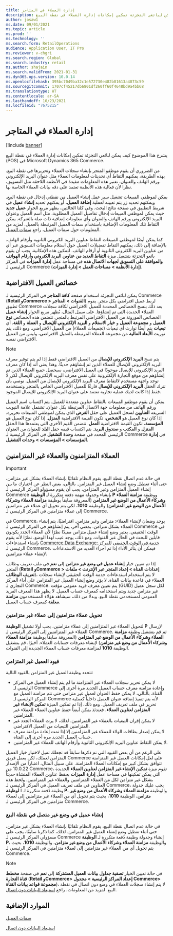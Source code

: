 ```yaml
---
title: إدارة العملاء في المتاجر
description: يشرح هذا الموضوع كيف يمكن لبائعي التجزئة تمكين إمكانات إدارة العملاء في نقطة البيع (POS) في Microsoft Dynamics 365 Commerce.
author: josaw1
ms.date: 09/01/2021
ms.topic: article
ms.prod: ''
ms.technology: ''
ms.search.form: RetailOperations
audience: Application User, IT Pro
ms.reviewer: v-chgri
ms.search.region: Global
ms.search.industry: retail
ms.author: shajain
ms.search.validFrom: 2021-01-31
ms.dyn365.ops.version: 10.0.14
ms.openlocfilehash: 395bc7049ba32c1e572730e482b81613a4873c59
ms.sourcegitcommit: 1707cf45217db6801df260ff60f4648bd9a4bb68
ms.translationtype: HT
ms.contentlocale: ar-SA
ms.lasthandoff: 10/23/2021
ms.locfileid: "7675215"
---
```

# <a name="customer-management-in-stores"></a>إدارة العملاء في المتاجر

[!include [banner](includes/banner.md)]

يشرح هذا الموضوع كيف يمكن لبائعي التجزئة تمكين إمكانات إدارة العملاء في نقطة البيع (POS) في Microsoft Dynamics 365 Commerce.

من الضروري أن يقوم موظفو المتجر بإنشاء سجلات العملاء وتحريرها في نقطة البيع. بهذه الطريقة، يمكنهم التقاط أي تحديثات لمعلومات العملاء مثل عنوان البريد الإلكتروني ورقم الهاتف والعنوان. تعتبر هذه المعلومات مفيدة في الأنظمه اللاحقة مثل التسويق، نظرا لأن فعالية هذه الأنظمة تعتمد على دقه بيانات العملاء الخاصة بها.

يمكن لموظفي المبيعات تشغيل سير عمل إنشاء العميل من نقطتي إدخال في نقطة البيع. ويمكنهم تحديد زر يتم تعيينه لعملية **إضافة العميل**، أو يمكنهم تحديد **إنشاء عميل** في شريط التطبيق في صفحة نتائج البحث. وفي كلتا الحالتين، يظهر مربع الحوار **عميل جديد** حيث يمكن لموظفي المبيعات إدخال تفاصيل العميل المطلوبة، مثل اسم العميل وعنوان البريد الإلكتروني ورقم الهاتف والعنوان وأي معلومات إضافية ذات صلة بالشركة. يمكن التقاط تلك المعلومات الإضافية باستخدام سمات العميل المرتبطة بالعميل. لمزيد من المعلومات حول سمات العميل، راجع [سمات العميل](dev-itpro/customer-attributes.md).

كما يمكن أيضًا لموظفي المبيعات التقاط عناوين البريد الكتروني الثانوية وأرقام الهاتف. بالإضافة إلى ذلك، يمكنهم التقاط تفضيلات العميل حول استلام معلومات التسويق عبر أي من عناوين البريد الكتروني الثانوية أو أرقام الهاتف. لتمكين هذه الإمكانية، يجب أن يقوم بائعو التجزئة بتشغيل ميزة **التقاط العديد من عناوين البريد الكتروني وأرقام الهواتف والموافقة على التسويق لجهات الاتصال هذه** في مساحة عمل **إدارة الميزات** في المركز الرئيسي لـ Commerce (**إدارة الأنظمة \> مساحات العمل \> إدارة الميزات**).

## <a name="default-customer-properties"></a>خصائص العميل الافتراضية

يمكن لبائعي التجزئة استخدام صفحة **كافة المتاجر** في المركز الرئيسية لـ Commerce (**Retail وCommerce \> القنوات \> المتاجر**) لربط عميل افتراضي بكل متجر. يقوم تطبيق Commerce بعد ذلك بنسخ الخصائص المحددة للعميل الافتراضي لكافة سجلات العملاء الجديدة التي تم إنشاؤها. على سبيل المثال، يُظهر مربع الحوار **إنشاء عميل** الخصائص الموروثة من العميل الافتراضي المرتبط بالمتجر. تتضمن هذه الخصائص **نوع العميل** و **مجموعة العميل** و **خيار الاستلام** و **البريد الإلكتروني للإيصال** و **العملة** و **اللغة**. أي **تبعيات** يتم أيضًا توارث أي تبعيات (تجميعات العملاء) من العميل الافتراضي. ومع ذلك، يتم توريث **الأبعاد المالية** من مجموعة العملاء المرتبطة بالعميل الافتراضي، وليس من العميل الافتراضي نفسه.

> [!NOTE]
> يتم نسخ **البريد الإلكتروني للإيصال** من العميل الافتراضي فقط إذا لم يتم توفير معرف البريد الإلكتروني للإيصال للعملاء الذين تم إنشاؤهم حديثًا. وهذا يعني أنه إذا كان معرف البريد الإلكتروني للإيصال موجودًا في العميل الافتراضي، سيحصل جميع العملاء الذين تم إنشاؤهم من موقع التجارة الإلكترونية على نفس معرف البريد الإلكتروني للإيصال لكي لا توجد واجهة مستخدم لالتقاط معرف البريد الإلكتروني للإيصال من العميل. نوصي بأن تترك الحقل **البريد الإلكتروني للإيصال** فارغًا للعميل الافتراضي الخاص بالمتجر وتستخدمه فقط إذا كانت لديك عملية تجارية تعتمد على عنوان البريد الإلكتروني للإيصال الموجود. 

يمكن أن يقوم موظفو المبيعات بالتقاط عناوين متعددة للعميل. يتم اكتساب اسم العميل ورقم الهاتف من معلومات جهة الاتصال المرتبطة بكل عنوان. تشتمل علامة التيوبب السريعة **العناوين** لسجل العميل على حقل **الغرض** الذي يمكن لموظفي المبيعات تحريره. إذا كان نوع العميل هو **الشخص**، تكون القيمة الافتراضية **المنزل**. إذا كان نوع العميل هو **المؤسسة**، تكون القيمة الافتراضية **العمل**. تتضمن القيم الأخرى التي يعتمدها هذا الحقل **المنزل** و **المكتب** و **صندوق البريد**. يتم اكتساب قيمه حقل **البلد** للعنوان من العنوان الرئيسي المحدد في صفحة **وحدة التشغيل** في المركز الرئيسية لـ Commerce في **إدارة المؤسسات \> المؤسسات \> وحدات التشغيل**.

## <a name="sync-customers-and-async-customers"></a>العملاء المتزامنون والعملاء غير المتزامنين

> [!IMPORTANT]
> في حالة عدم اتصال نقطة البيع، يقوم النظام تلقائيًا بإنشاء العملاء بشكل غير متزامن، حتى أثناء تعطيل وضع إنشاء العميل غير المتزامن. بالتالي، بغض النظر عن اختيارك ما بين إنشاء العميل المتزامن وغير المتزامن، يجب أن يقوم مسؤولو المركز الرئيسي لـ Commerce بإنشاء وجدولة مهمة دفعة متكررة لـ **الوظيفة ‎P** ووظيفة **مزامنة العملاء وشركاء الأعمال من الوضع غير المتزامن** (المعروفة سابقاً بوظيفة **مزامنة العملاء وشركاء الأعمال من الوضع غير المتزامن**) والوظيفة **1010**، لكي يتم تحويل أي عملاء غير متزامنين إلى عملاء متزامنين في المركز الرئيسي لـ Commerce.

في Commerce، يوجد وضعان لإنشاء العملاء: متزامن وغير متزامن. افتراضيًا، يتم إنشاء العملاء بشكل متزامن. بمعني آخر، يتم إنشاؤهم في المركز الرئيسي لـ Commerce في الوقت الحقيقي. يعتبر وضع إنشاء عميل متزامن مفيدًا نظرًا لأن العملاء الجدد يكونون قابلين للبحث في الحال عبر القنوات. ومع ذلك، يوجد عيب لهذا الوضع. نظرًا لأنه يقوم بإنشاء استدعاءات [Commerce Data Exchange: خدمة في الوقت الحقيقي](dev-itpro/define-retail-channel-communications-cdx.md#realtime-service) للمركز الرئيسي لـ Commerce، فيمكن أن يتأثر الأداء إذا تم اجراء العديد من الاستدعاءات لإنشاء عملاء متزامنين.

إذا تم تعيين خيار **إنشاء عميل في وضع غير متزامن** إلى **نعم** في ملف تعريف وظائف المتجر (**Retail وCommerce \> إعدادات القناة \> إعداد المتجر عبر الإنترنت \> ملفات تعريف الوظائف**)، لا يتم استخدام استدعاءات خدمة الوقت الحقيقي لإنشاء سجلات العملاء في قاعدة بيانات القناة. لا يؤثر وضع إنشاء العميل غير المتزامن على أداء المركز التجاري لـ Commerce. يتم تعيين معرف فريد عمومي مؤقت (GUID) لكل سجل عميل غير متزامن جديد ويتم استخدامه كمعرف حساب العميل. لا يظهر هذا المعرف الفريد العمومي لمستخدمي نقطة البيع. وبدلا من ذلك، سيشاهد هؤلاء المستخدمون **مزامنة معلقة** كمعرف حساب العميل. 

### <a name="convert-async-customers-to-sync-customers"></a>تحويل عملاء متزامنين إلى عملاء غير متزامنين

لتحويل العملاء غير المتزامنين إلى عملاء متزامنين، يجب أولا تشغيل **الوظيفة P** لإرسال العملاء غير المتزامنين إلى المركز الرئيسي لـ Commerce. ثم قم بتشغيل وظيفة **مزامنة العملاء وشركاء الأعمال من الوضع غير المتزامن** (المعروفة سابقاً بوظيفة **مزامنة العملاء وشركاء الأعمال من وضع غير متزامن**) لإنشاء معرفات حسابات العملاء. أخيرًا، قم بتشغيل الوظيفة **1010** لمزامنة معرفات حساب العملاء الجديدة إلى القنوات.

### <a name="async-customer-limitations"></a>قيود العميل غير المتزامن

تتحدد وظيفة العميل غير المتزامن بالقيود التالية:

- لا يمكن تحرير سجلات العملاء غير المتزامنة ما لم يتم إنشاء العميل في المركز الرئيسي لـ Commerce وإعادة مزامنة معرف حساب العميل الجديد مرة أخرى إلى القناة. بالتالي، لا يمكن حفظ العنوان لعميل غير متزامن حتى تتم مزامنة العميل مع المركز الرئيسي لـ Commerce لأنه يتم تنفيذ إضافة عنوان العميل داخلياً كعملية تحرير في ملف تعريف العميل. ومع ذلك، إذا تم تمكين الميزة **تمكين الإنشاء غير المتزامن لعناوين العملاء**، فعندئذ يمكن أيضاً حفظ عناوين العملاء للعملاء غير المتزامنين.
- لا يمكن إقران التبعيات بالعملاء غير المتزامنين. لذلك، لا يرث العملاء الجدد غير المتزامنين التبعيات من العميل الافتراضي.
- لا يمكن إصدار بطاقات الولاء للعملاء غير المتزامنين إلا إذا تمت إعادة مزامنة معرف حساب العميل الجديد مرة أخرى إلى القناة.
- لا يمكن التقاط عناوين البريد الإلكتروني الثانوية وأرقام الهاتف للعملاء غير المتزامنين.

على الرغم من أن بعض القيود التي تم ذكرها سابقاً قد تجعلك تميل لاختيار خيار العميل المتزامن لعملك، لكن يعمل فريق Commerce على لعل إمكانات العميل غير المتزامنة تتوافق بشكل كبير مع إمكانات العملاء المتزامنة. على سبيل المثال، اعتبارا من الإصدار 10.0.22 من Commerce، تقوم ميزة **تمكين الإنشاء غير المتزامن لعناوين العملاء** الجديدة التي يمكن تمكينها في مساحة عمل **إدارة الميزات** بحفظ عناوين العملاء المنشاة حديثاً بشكل غير متزامن لكل من العملاء المتزامنين والعملاء غير المتزامنين. ولحظ هذه العناوين في ملف تعريف العميل في المركز الرئيسي لـ Commerce، يجب عليك جدولة وظيفة دُفعة متكررة لـ ا **لوظيفة P**، والوظيفة **مزامنة العملاء وشركاء الأعمال من وضع غير متزامن**، الوظيفة **1010**، بحيث يتم تحويل أي من العملاء غير متزامنين إلى لعملاء متزامنين في المركز الرئيسي لـ Commerce.

### <a name="customer-creation-in-pos-offline-mode"></a>إنشاء عميل في وضع غير متصل في نقطة البيع

في حالة عدم اتصال نقطة البيع، يقوم النظام تلقائيًا بإنشاء العملاء بشكل غير متزامن، حتى أثناء تعطيل وضع إنشاء العميل غير المتزامن. لذلك، كما ذكرنا سابقًا، يجب على مسؤولي المركز الرئيسي لـ Commerce إنشاء وجدولة وظيفة دُفعة متكررة لـ **الوظيفة P**، والوظيفة **مزامنة العملاء وشركاء الأعمال من وضع غير متزامن**، والوظيفة **1010**، بحيث يتم تحويل أي من العملاء غير متزامنين إلى لعملاء متزامنين في المركز الرئيسي لـ Commerce.

> [!NOTE]
> في حالة تعيين الخيار **تصفية جداول بيانات العميل المشتركة** إلى **نعم** في صفحة **مخطط قناة التجارة** (**Retail وCommerce\> إعداد المراكز الرئيسية \> مجدول Commerce\> مجموعة قواعد بيانات القناة**)، لا يتم إنشاء سجلات العملاء في وضع دون اتصال في نقطة البيع. لمزيد من المعلومات، راجع [استبعاد البيانات دون اتصال](dev-itpro/implementation-considerations-cdx.md#offline-data-exclusion).

## <a name="additional-resources"></a>الموارد الإضافية

[سمات العميل](dev-itpro/customer-attributes.md)

[استبعاد البيانات دون اتصال](dev-itpro/implementation-considerations-cdx.md#offline-data-exclusion)
